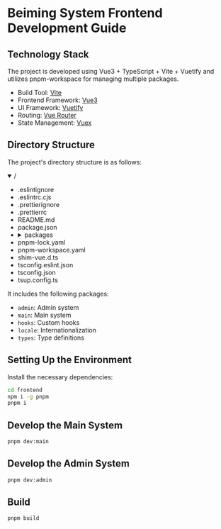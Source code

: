 # Beiming System Frontend Development Guide

## Technology Stack

The project is developed using Vue3 + TypeScript + Vite + Vuetify and utilizes pnpm-workspace for managing multiple packages.

- Build Tool: [Vite](https://vitejs.dev/)
- Frontend Framework: [Vue3](https://v3.vuejs.org/)
- UI Framework: [Vuetify](https://vuetifyjs.com/)
- Routing: [Vue Router](https://next.router.vuejs.org/)
- State Management: [Vuex](https://next.vuex.vuejs.org/)

## Directory Structure

The project's directory structure is as follows:

<details open>
  <summary>/</summary>
  <ul>
    <li>.eslintignore</li>
    <li>.eslintrc.cjs</li>
    <li>.prettierignore</li>
    <li>.prettierrc</li>
    <li>README.md</li>
    <li>package.json</li>
    <li>
      <details>
        <summary>packages</summary>
        <ul>
          <li>
            <details>
              <summary>admin</summary>
              <ul>
                <li>.env</li>
                <li>README.md</li>
                <li>index.html</li>
                <li>package.json</li>
                <li>public</li>
                <li>src</li>
                <li>tsconfig.json</li>
                <li>vite.config.ts</li>
                <li>windi.config.ts</li>
              </ul>
            </details>
          </li>
          <li>
            <details>
              <summary>hooks</summary>
              <ul>
                <li>package.json</li>
                <li>src</li>
                <li>tsconfig.json</li>
                <li>tsup.config.ts</li>
              </ul>
            </details>
          </li>
          <li>
            <details>
              <summary>locale</summary>
              <ul>
                <li>package.json</li>
                <li>src</li>
                <li>tsconfig.json</li>
                <li>tsup.config.ts</li>
              </ul>
            </details>
          </li>
          <li>
            <details>
              <summary>main</summary>
              <ul>
                <li>.env</li>
                <li>index.html</li>
                <li>package.json</li>
                <li>public</li>
                <li>src</li>
                <li>tsconfig.json</li>
                <li>vite.config.ts</li>
                <li>windi.config.ts</li>
              </ul>
            </details>
          </li>
          <li>
            <details>
              <summary>types</summary>
              <ul>
                <li>index.d.ts</li>
                <li>package.json</li>
                <li>src</li>
                <li>tsconfig.json</li>
                <li>tsup.config.ts</li>
              </ul>
            </details>
          </li>
        </ul>
      </details>
    </li>
    <li>pnpm-lock.yaml</li>
    <li>pnpm-workspace.yaml</li>
    <li>shim-vue.d.ts</li>
    <li>tsconfig.eslint.json</li>
    <li>tsconfig.json</li>
    <li>tsup.config.ts</li>
  </ul>
</details>

It includes the following packages:

- `admin`: Admin system
- `main`: Main system
- `hooks`: Custom hooks
- `locale`: Internationalization
- `types`: Type definitions

## Setting Up the Environment

Install the necessary dependencies:

```bash
cd frontend
npm i -g pnpm
pnpm i
```

## Develop the Main System

```bash
pnpm dev:main
```

## Develop the Admin System

```bash
pnpm dev:admin
```

## Build

```bash
pnpm build
```